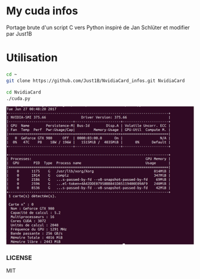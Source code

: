 # My cuda infos

Portage brute d'un script C vers Python inspiré de Jan Schlüter et modifier par Just1B

# Utilisation

```sh
cd ~
git clone https://github.com/Just1B/NvidiaCard_infos.git NvidiaCard
```

```sh
cd NvidiaCard
./cuda.py
```

![index](https://github.com/Just1B/NvidiaCard_infos/raw/master/screen/screen.png)

### LICENSE
MIT
